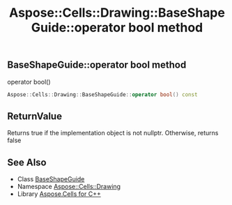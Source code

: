 ﻿---
title: Aspose::Cells::Drawing::BaseShapeGuide::operator bool method
linktitle: operator bool
second_title: Aspose.Cells for C++ API Reference
description: 'Aspose::Cells::Drawing::BaseShapeGuide::operator bool method. operator bool() in C++.'
type: docs
weight: 400
url: /cpp/aspose.cells.drawing/baseshapeguide/operator_bool/
---
## BaseShapeGuide::operator bool method


operator bool()

```cpp
Aspose::Cells::Drawing::BaseShapeGuide::operator bool() const
```


## ReturnValue

Returns true if the implementation object is not nullptr. Otherwise, returns false

## See Also

* Class [BaseShapeGuide](../)
* Namespace [Aspose::Cells::Drawing](../../)
* Library [Aspose.Cells for C++](../../../)
